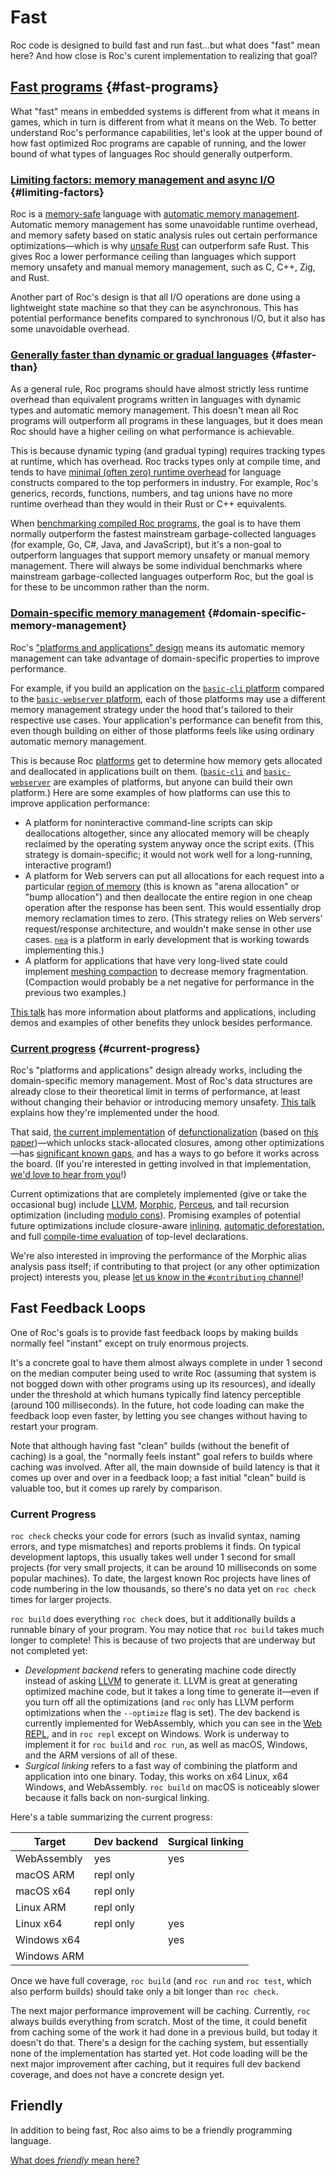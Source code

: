 # Fast

Roc code is designed to build fast and run fast...but what does "fast" mean here? And how close is Roc's curent implementation to realizing that goal?

## [Fast programs](#fast-programs) {#fast-programs}

What "fast" means in embedded systems is different from what it means in games, which in turn is different from what it means on the Web. To better understand Roc's performance capabilities, let's look at the upper bound of how fast optimized Roc programs are capable of running, and the lower bound of what types of languages Roc should generally outperform.

### [Limiting factors: memory management and async I/O](#limiting-factors) {#limiting-factors}

<span class="nowrap">Roc is a</span> [memory-safe](https://en.wikipedia.org/wiki/Memory_safety) language with [automatic memory management](https://en.wikipedia.org/wiki/Garbage_collection_(computer_science)#Reference_counting). Automatic memory management has some unavoidable runtime overhead, and memory safety based on static analysis rules out certain performance optimizations—which is why [unsafe Rust](https://doc.rust-lang.org/book/ch19-01-unsafe-rust.html) can outperform safe Rust. This gives Roc a lower performance ceiling than languages which support memory unsafety and manual memory management, such as C, C++, Zig, and Rust.

Another part of Roc's design is that all I/O operations are done using a lightweight state machine so that they can be asynchronous. This has potential performance benefits compared to synchronous I/O, but it also has some unavoidable overhead.

### [Generally faster than dynamic or gradual languages](#faster-than) {#faster-than}

As a general rule, Roc programs should have almost strictly less runtime overhead than equivalent programs written in languages with dynamic types and automatic memory management. This doesn't mean all Roc programs will outperform all programs in these languages, but it does mean Roc should have a higher ceiling on what performance is achievable.

This is because dynamic typing (and gradual typing) requires tracking types at runtime, which has overhead. Roc tracks types only at compile time, and tends to have [minimal (often zero) runtime overhead](https://vimeo.com/653510682) for language constructs compared to the top performers in industry. For example, Roc's generics, records, functions, numbers, and tag unions have no more runtime overhead than they would in their Rust or C++ equivalents.

When [benchmarking compiled Roc programs](https://www.youtube.com/watch?v=vzfy4EKwG_Y), the goal is to have them normally outperform the fastest mainstream garbage-collected languages (for example, Go, C#, Java, and JavaScript), but it's a non-goal to outperform languages that support memory unsafety or manual memory management. There will always be some individual benchmarks where mainstream garbage-collected languages outperform Roc, but the goal is for these to be uncommon rather than the norm.

### [Domain-specific memory management](#domain-specific-memory-management) {#domain-specific-memory-management}

Roc's ["platforms and applications" design](/platforms) means its automatic memory management can take advantage of domain-specific properties to improve performance.

For example, if you build an application on the [`basic-cli` platform](https://github.com/roc-lang/basic-cli) compared to the [`basic-webserver` platform](https://github.com/roc-lang/basic-webserver), each of those platforms may use a different memory management strategy under the hood that's tailored to their respective use cases. Your application's performance can benefit from this, even though building on either of those platforms feels like using ordinary automatic memory management.

This is because Roc [platforms](/platforms) get to determine how memory gets allocated and deallocated in applications built on them. ([`basic-cli`](https://github.com/roc-lang/basic-cli) and [`basic-webserver`](https://github.com/roc-lang/basic-webserver) are examples of platforms, but anyone can build their own platform.) Here are some examples of how platforms can use this to improve application performance:

- A platform for noninteractive command-line scripts can skip deallocations altogether, since any allocated memory will be cheaply reclaimed by the operating system anyway once the script exits. (This strategy is domain-specific; it would not work well for a long-running, interactive program!)
- A platform for Web servers can put all allocations for each request into a particular [region of memory](https://en.wikipedia.org/wiki/Region-based_memory_management) (this is known as "arena allocation" or "bump allocation") and then deallocate the entire region in one cheap operation after the response has been sent. This would essentially drop memory reclamation times to zero. (This strategy relies on Web servers' request/response architecture, and wouldn't make sense in other use cases. [`nea`](https://github.com/tweedegolf/nea) is a platform in early development that is working towards implementing this.)
- A platform for applications that have very long-lived state could implement [meshing compaction](https://youtu.be/c1UBJbfR-H0?si=D9Gp0cdpjZ_Is5v8) to decrease memory fragmentation. (Compaction would probably be a net negative for performance in the previous two examples.)

[This talk](https://www.youtube.com/watch?v=cpQwtwVKAfU&t=75s) has more information about platforms and applications, including demos and examples of other benefits they unlock besides performance.

### [Current progress](#current-progress) {#current-progress}

Roc's "platforms and applications" design already works, including the domain-specific memory management. Most of Roc's data structures are already close to their theoretical limit in terms of performance, at least without changing their behavior or introducing memory unsafety. [This talk](https://vimeo.com/653510682) explains how they're implemented under the hood.

That said, [the current implementation](https://ayazhafiz.com/articles/23/a-lambda-calculus-with-coroutines-and-heapless-closures) of [defunctionalization](https://blog.sigplan.org/2019/12/30/defunctionalization-everybody-does-it-nobody-talks-about-it/) (based on [this paper](https://dl.acm.org/doi/pdf/10.1145/3591260))—which unlocks stack-allocated closures, among other optimizations—has [significant known gaps](https://github.com/roc-lang/roc/issues/5969), and has a ways to go before it works across the board. (If you're interested in getting involved in that implementation, [we'd love to hear from you](https://roc.zulipchat.com)!)

Current optimizations that are completely implemented (give or take the occasional bug) include [LLVM](https://llvm.org/), [Morphic](https://www.youtube.com/watch?v=F3z39M0gdJU&t=3547s), [Perceus](https://www.microsoft.com/en-us/research/uploads/prod/2020/11/perceus-tr-v1.pdf), and tail recursion optimization (including [modulo cons](https://en.wikipedia.org/wiki/Tail_call#Tail_recursion_modulo_cons)). Promising examples of potential future optimizations include closure-aware [inlining](https://en.wikipedia.org/wiki/Inline_expansion), [automatic deforestation](https://www.cs.tufts.edu/~nr/cs257/archive/duncan-coutts/stream-fusion.pdf), and full [compile-time evaluation](https://en.wikipedia.org/wiki/Constant_folding) of top-level declarations.

We're also interested in improving the performance of the Morphic alias analysis pass itself; if contributing to that project (or any other optimization project) interests you, please [let us know in the `#contributing` channel](https://roc.zulipchat.com/#narrow/stream/316715-contributing)!

## Fast Feedback Loops

One of Roc's goals is to provide fast feedback loops by making builds normally feel "instant" except on truly enormous projects.

It's a concrete goal to have them almost always complete in under 1 second on the median computer being used to write Roc (assuming that system is not bogged down with other programs using up its resources), and ideally under the threshold at which humans typically find latency perceptible (around 100 milliseconds). In the future, hot code loading can make the feedback loop even faster, by letting you see changes without having to restart your program.

Note that although having fast "clean" builds (without the benefit of caching) is a goal, the "normally feels instant" goal refers to builds where caching was involved. After all, the main downside of build latency is that it comes up over and over in a feedback loop; a fast initial "clean" build is valuable too, but it comes up rarely by comparison.

### Current Progress

`roc check` checks your code for errors (such as invalid syntax, naming errors, and type mismatches) and reports problems it finds. On typical development laptops, this usually takes well under 1 second for small projects (for very small projects, it can be around 10 milliseconds on some popular machines). To date, the largest known Roc projects have lines of code numbering in the low thousands, so there's no data yet on `roc check` times for larger projects.

`roc build` does everything `roc check` does, but it additionally builds a runnable binary of your program. You may notice that `roc build` takes much longer to complete! This is because
of two projects that are underway but not completed yet:
- *Development backend* refers to generating machine code directly instead of asking [LLVM](https://llvm.org/) to generate it. LLVM is great at generating optimized machine code, but it takes a long time to generate it—even if you turn off all the optimizations (and `roc` only has LLVM perform optimizations when the `--optimize` flag is set). The dev backend is currently implemented for WebAssembly, which you can see in the [Web REPL](https://www.roc-lang.org/repl), and in `roc repl` except on Windows. Work is underway to implement it for `roc build` and `roc run`, as well as macOS, Windows, and the ARM versions of all of these.
- *Surgical linking* refers to a fast way of combining the platform and application into one binary. Today, this works on x64 Linux, x64 Windows, and WebAssembly. `roc build` on macOS is noticeably slower because it falls back on non-surgical linking.

Here's a table summarizing the current progress:

Target      | Dev backend | Surgical linking  |
------------|-------------|-------------------|
WebAssembly |     yes     |        yes        |
macOS ARM   |  repl only  |                   |
macOS x64   |  repl only  |                   |
Linux ARM   |  repl only  |                   |
Linux x64   |  repl only  |        yes        |
Windows x64 |             |        yes        |
Windows ARM |             |                   |

Once we have full coverage, `roc build` (and `roc run` and `roc test`, which also perform builds) should take only a bit longer than `roc check`.

The next major performance improvement will be caching. Currently, `roc` always builds everything from scratch. Most of the time, it could benefit from caching some of the work it had done in a previous build, but today it doesn't do that. There's a design for the caching system, but essentially none of the implementation has started yet. Hot code loading will be the next major improvement after caching, but it requires full dev backend coverage, and does not have a concrete design yet.

## Friendly

In addition to being fast, Roc also aims to be a friendly programming language.

[What does _friendly_ mean here?](/friendly)
